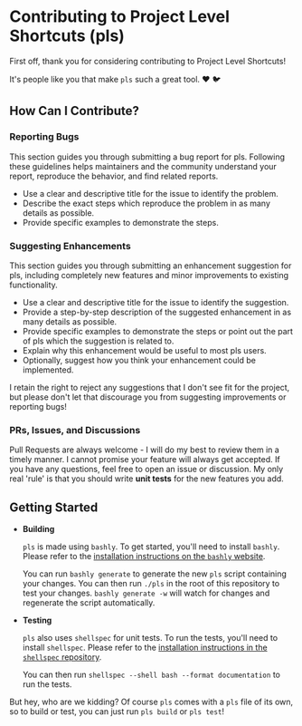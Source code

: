 # Contributing to Project Level Shortcuts (pls)

First off, thank you for considering contributing to Project Level Shortcuts! 

It's people like you that make `pls` such a great tool. ❤️ 🐦 

## How Can I Contribute?

### Reporting Bugs

This section guides you through submitting a bug report for pls. Following these guidelines helps maintainers and the community understand your report, reproduce the behavior, and find related reports.

- Use a clear and descriptive title for the issue to identify the problem.
- Describe the exact steps which reproduce the problem in as many details as possible.
- Provide specific examples to demonstrate the steps.

### Suggesting Enhancements

This section guides you through submitting an enhancement suggestion for pls, including completely new features and minor improvements to existing functionality.

- Use a clear and descriptive title for the issue to identify the suggestion.
- Provide a step-by-step description of the suggested enhancement in as many details as possible.
- Provide specific examples to demonstrate the steps or point out the part of pls which the suggestion is related to.
- Explain why this enhancement would be useful to most pls users.
- Optionally, suggest how you think your enhancement could be implemented.

I retain the right to reject any suggestions that I don't see fit for the project, but please don't let that discourage you from suggesting improvements or reporting bugs!

### PRs, Issues, and Discussions

Pull Requests are always welcome - I will do my best to review them in a timely manner. I cannot promise your feature will always get accepted. If you have any questions, feel free to open an issue or discussion. My only real 'rule' is that you should write **unit tests** for the new features you add.

## Getting Started

- **Building**
  
  `pls` is made using `bashly`. To get started, you'll need to install `bashly`. Please refer to the [installation instructions on the `bashly` website](https://bashly.dannyb.co/installation/).

  You can run `bashly generate` to generate the new `pls` script containing your changes. You can then run `./pls` in the root of this repository to test your changes. `bashly generate -w` will watch for changes and regenerate the script automatically.

- **Testing** 

  `pls` also uses `shellspec` for unit tests. To run the tests, you'll need to install `shellspec`. Please refer to the [installation instructions in the `shellspec` repository](https://github.com/shellspec/shellspec?tab=readme-ov-file#installation).

  You can then run `shellspec --shell bash --format documentation` to run the tests.

But hey, who are we kidding? Of course `pls` comes with a `pls` file of its own, so to build or test, you can just run `pls build` or `pls test`!
